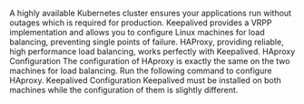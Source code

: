 A highly available Kubernetes cluster ensures your applications run without outages which is required for production. 
Keepalived provides a VRPP implementation and allows you to configure Linux machines for load balancing, preventing single points of failure. HAProxy, providing reliable, high performance load balancing, works perfectly with Keepalived.
HAproxy Configuration
The configuration of HAproxy is exactly the same on the two machines for load balancing. Run the following command to configure HAproxy.
Keepalived Configuration
Keepalived must be installed on both machines while the configuration of them is slightly different.

